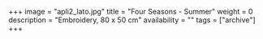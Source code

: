 +++
image = "apli2_lato.jpg"
title = "Four Seasons - Summer"
weight = 0
description = "Embroidery, 80 x 50 cm"
availability = ""
tags = ["archive"]
+++
